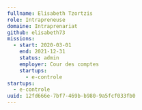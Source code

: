 ```yaml
---
fullname: Elisabeth Tzortzis
role: Intrapreneuse
domaine: Intraprenariat
github: elisabeth73
missions:
  - start: 2020-03-01
    end: 2021-12-31
    status: admin
    employer: Cour des comptes
    startups:
      - e-controle
startups:
  - e-controle
uuid: 12fd666e-7bf7-469b-b980-9a5fcf033fb0
---
```

